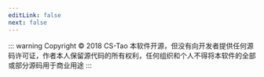 ```yaml
---
editLink: false
next: false
---
```

::: warning Copyright © 2018 CS-Tao
本软件开源，但没有向开发者提供任何源码许可证，作者本人保留源代码的所有权利，任何组织和个人不得将本软件的全部或部分源码用于商业用途
:::
